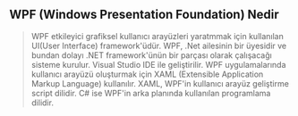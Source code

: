 ## WPF (Windows Presentation Foundation) Nedir ##
> WPF etkileyici grafiksel kullanıcı arayüzleri yaratmmak için kullanılan UI(User Interface) framework'üdür. WPF, .Net ailesinin bir üyesidir ve bundan dolayı  .NET framework'ünün bir parçası olarak çalışacağı sisteme kurulur. Visual Studio IDE ile geliştirilir.
> WPF uygulamalarında kullanıcı arayüzü oluşturmak için XAML (Extensible Application Markup Language) kullanılır. XAML, WPF'in kullanıcı arayüz geliştirme script dilidir. C# ise WPF'in arka planında kullanılan programlama dilidir.
##  ##
